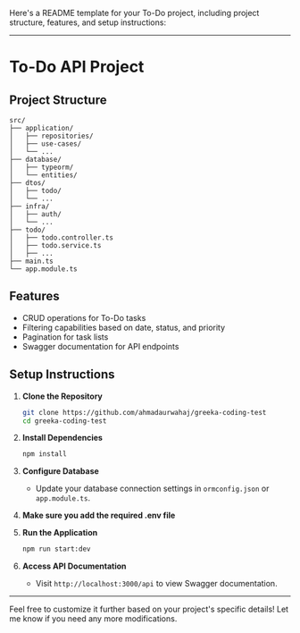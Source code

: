Here's a README template for your To-Do project, including project structure, features, and setup instructions:

---

# To-Do API Project

## Project Structure

```
src/
├── application/
│   ├── repositories/
│   ├── use-cases/
│   └── ...
├── database/
│   ├── typeorm/
│   └── entities/
├── dtos/
│   ├── todo/
│   └── ...
├── infra/
│   ├── auth/
│   └── ...
├── todo/
│   ├── todo.controller.ts
│   ├── todo.service.ts
│   ├── ...
├── main.ts
└── app.module.ts
```

## Features

- CRUD operations for To-Do tasks
- Filtering capabilities based on date, status, and priority
- Pagination for task lists
- Swagger documentation for API endpoints

## Setup Instructions

1. **Clone the Repository**

   ```bash
   git clone https://github.com/ahmadaurwahaj/greeka-coding-test
   cd greeka-coding-test
   ```

2. **Install Dependencies**

   ```bash
   npm install
   ```

3. **Configure Database**

   - Update your database connection settings in `ormconfig.json` or `app.module.ts`.

4. **Make sure you add the required .env file**

5. **Run the Application**

   ```bash
   npm run start:dev
   ```

6. **Access API Documentation**
   - Visit `http://localhost:3000/api` to view Swagger documentation.

---

Feel free to customize it further based on your project's specific details! Let me know if you need any more modifications.
